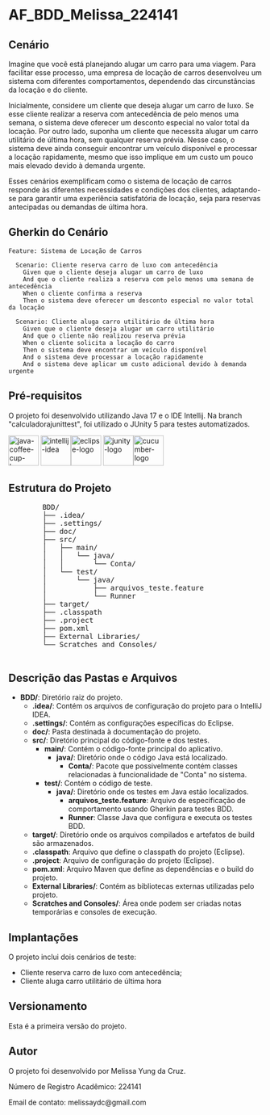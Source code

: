 <h1>AF_BDD_Melissa_224141</h1>


## Cenário

Imagine que você está planejando alugar um carro para uma viagem. Para facilitar esse processo, uma empresa de locação de carros desenvolveu um sistema com diferentes comportamentos, dependendo das circunstâncias da locação e do cliente.

Inicialmente, considere um cliente que deseja alugar um carro de luxo. Se esse cliente realizar a reserva com antecedência de pelo menos uma semana, o sistema deve oferecer um desconto especial no valor total da locação. Por outro lado, suponha um cliente que necessita alugar um carro utilitário de última hora, sem qualquer reserva prévia. Nesse caso, o sistema deve ainda conseguir encontrar um veículo disponível e processar a locação rapidamente, mesmo que isso implique em um custo um pouco mais elevado devido à demanda urgente.

Esses cenários exemplificam como o sistema de locação de carros responde às diferentes necessidades e condições dos clientes, adaptando-se para garantir uma experiência satisfatória de locação, seja para reservas antecipadas ou demandas de última hora.

## Gherkin do Cenário

```gherkin
Feature: Sistema de Locação de Carros

  Scenario: Cliente reserva carro de luxo com antecedência
    Given que o cliente deseja alugar um carro de luxo
    And que o cliente realiza a reserva com pelo menos uma semana de antecedência
    When o cliente confirma a reserva
    Then o sistema deve oferecer um desconto especial no valor total da locação

  Scenario: Cliente aluga carro utilitário de última hora
    Given que o cliente deseja alugar um carro utilitário
    And que o cliente não realizou reserva prévia
    When o cliente solicita a locação do carro
    Then o sistema deve encontrar um veículo disponível
    And o sistema deve processar a locação rapidamente
    And o sistema deve aplicar um custo adicional devido à demanda urgente
```
  
  <h2>Pré-requisitos</h2>
  <p>O projeto foi desenvolvido utilizando Java 17 e o IDE Intellij. Na branch "calculadorajunittest", foi utilizado o JUnity 5 para testes automatizados.</p>
  <div>
<img width="60" height="60" src="https://img.icons8.com/fluency/48/java-coffee-cup-logo.png" alt="java-coffee-cup-logo"/> <img width="60" height="60" src="https://img.icons8.com/color/48/intellij-idea.png" alt="intellij-idea"/><img width="60" height="60" src="https://img.icons8.com/?size=100&id=rPAHs7H1vriV&format=png&color=000000" alt="eclipse-logo"/> <img width="60" height="60" src="https://junit.org/junit5/assets/img/junit5-logo.png" alt="junity-logo"/><img width="60" height="60" src="https://avatars.githubusercontent.com/u/320565?s=280&v=4" alt="cucumber-logo"/>
     
     
</div>

  <h2>Estrutura do Projeto</h2>
  <pre>
        BDD/
        ├── .idea/
        ├── .settings/
        ├── doc/
        ├── src/
        │   ├── main/
        │   │   └── java/
        │   │       └── Conta/
        │   └── test/
        │       └── java/
        │           ├── arquivos_teste.feature
        │           └── Runner
        ├── target/
        ├── .classpath
        ├── .project
        ├── pom.xml
        ├── External Libraries/
        └── Scratches and Consoles/
    </pre>
    <h2>Descrição das Pastas e Arquivos</h2>
    <ul>
        <li><strong>BDD/</strong>: Diretório raiz do projeto.
            <ul>
                <li><strong>.idea/</strong>: Contém os arquivos de configuração do projeto para o IntelliJ IDEA.</li>
                <li><strong>.settings/</strong>: Contém as configurações específicas do Eclipse.</li>
                <li><strong>doc/</strong>: Pasta destinada à documentação do projeto.</li>
                <li><strong>src/</strong>: Diretório principal do código-fonte e dos testes.
                    <ul>
                        <li><strong>main/</strong>: Contém o código-fonte principal do aplicativo.
                            <ul>
                                <li><strong>java/</strong>: Diretório onde o código Java está localizado.
                                    <ul>
                                        <li><strong>Conta/</strong>: Pacote que possivelmente contém classes relacionadas à funcionalidade de "Conta" no sistema.</li>
                                    </ul>
                                </li>
                            </ul>
                        </li>
                        <li><strong>test/</strong>: Contém o código de teste.
                            <ul>
                                <li><strong>java/</strong>: Diretório onde os testes em Java estão localizados.
                                    <ul>
                                        <li><strong>arquivos_teste.feature</strong>: Arquivo de especificação de comportamento usando Gherkin para testes BDD.</li>
                                        <li><strong>Runner</strong>: Classe Java que configura e executa os testes BDD.</li>
                                    </ul>
                                </li>
                            </ul>
                        </li>
                    </ul>
                </li>
                <li><strong>target/</strong>: Diretório onde os arquivos compilados e artefatos de build são armazenados.</li>
                <li><strong>.classpath</strong>: Arquivo que define o classpath do projeto (Eclipse).</li>
                <li><strong>.project</strong>: Arquivo de configuração do projeto (Eclipse).</li>
                <li><strong>pom.xml</strong>: Arquivo Maven que define as dependências e o build do projeto.</li>
                <li><strong>External Libraries/</strong>: Contém as bibliotecas externas utilizadas pelo projeto.</li>
                <li><strong>Scratches and Consoles/</strong>: Área onde podem ser criadas notas temporárias e consoles de execução.</li>
            </ul>
        </li>
    </ul>

  <h2>Implantações</h2>
  <p>O projeto inclui dois cenários de teste:
   
   - Cliente reserva carro de luxo com antecedência;
   - Cliente aluga carro utilitário de última hora

  <h2>Versionamento</h2>
  <p>Esta é a primeira versão do projeto.</p>

  <h2>Autor</h2>
  <p>O projeto foi desenvolvido por Melissa Yung da Cruz.</p>
  <p>Número de Registro Acadêmico: 224141</p>
  <p>Email de contato: melissaydc@gmail.com</p>